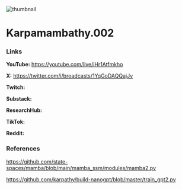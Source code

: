 ![thumbnail](thumbnail.png)

# Karpamambathy.002

### Links

**YouTube:** https://youtube.com/live/iHr1Atfmkho

**X:** https://twitter.com/i/broadcasts/1YqGoDAQQajJv

**Twitch:**

**Substack:**

**ResearchHub:**

**TikTok:**

**Reddit:**

### References

https://github.com/state-spaces/mamba/blob/main/mamba_ssm/modules/mamba2.py

https://github.com/karpathy/build-nanogpt/blob/master/train_gpt2.py